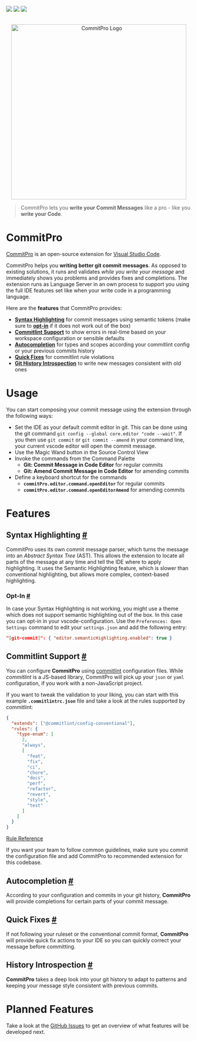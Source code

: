 [![](https://vsmarketplacebadge.apphb.com/version-short/wtho.commitpro.svg)](https://marketplace.visualstudio.com/items?itemName=wtho.commitpro)
[![](https://vsmarketplacebadge.apphb.com/downloads-short/wtho.commitpro.svg)](https://marketplace.visualstudio.com/items?itemName=wtho.commitpro)
[![](https://vsmarketplacebadge.apphb.com/rating-short/wtho.commitpro.svg)](https://marketplace.visualstudio.com/items?itemName=wtho.commitpro)

<p align="center">
  <br />
  <a title="Learn more about CommitPro" href="https://github.com/wtho/vscode-commit-pro"><img width="476px" src="https://raw.githubusercontent.com/wtho/vscode-commit-pro/main/images/docs/commit-pro-logo.png" alt="CommitPro Logo" /></a>
</p>

> CommitPro lets you **write your Commit Messages** like a pro - like you **write your Code**.

# CommitPro

[CommitPro](https://github.com/wtho/vscode-commit-pro 'Learn more about CommitPro') is an open-source extension for [Visual Studio Code](https://code.visualstudio.com).

CommitPro helps you **writing better git commit messages**. As opposed to existing solutions, it runs and validates *while you write your message* and immediately shows you problems and provides fixes and completions. The extension runs as Language Server in an own process to support you using the full IDE features set like when your write code in a programming language.

Here are the **features** that CommitPro provides:

- [**Syntax Highlighting**](#syntax-highlighting- 'Jump to Syntax Highlighting') for commit messages using semantic tokens (make sure to [**opt-in**](#syntax-highlighting-opt-in- 'Jump to Opt-In Syntax Highlighting') if it does not work out of the box)
- [**Commitlint Support**](#commitlint-support- 'Jump to Commitlint Support') to show errors in real-time based on your workspace configuration or sensible defaults
- [**Autocompletion**](#autocompletion- 'Jump to Autocompletion') for types and scopes according your commitlint config or your previous commits history
- [**Quick Fixes**](#quick-fixes- 'Jump to Quick Fixes') for commitlint rule violations
- [**Git History Introspection**](#git-history-introspection- 'Jump to Git History Introspection') to write new messages consistent with old ones

# Usage
You can start composing your commit message using the extension through the following ways:
* Set the IDE as your default commit editor in git.
  This can be done using the git command `git config --global core.editor "code --wait"`. If you then use `git commit` or `git commit --amend` in your command line, your current vscode editor will open the commit message.
* Use the Magic Wand button in the Source Control View
* Invoke the commands from the Command Palette
  * **Git: Commit Message in Code Editor** for regular commits
  * **Git: Amend Commit Message in Code Editor** for amending commits
* Define a keyboard shortcut for the commands
  * **`commitPro.editor.command.openEditor`** for regular commits
  * **`commitPro.editor.command.openEditorAmend`** for amending commits

# Features

## Syntax Highlighting [#](#syntax-highlighting- 'Syntax Highlighting')
CommitPro uses its own commit message parser, which turns the message into an *Abstract Syntax Tree* (AST). This allows the extension to locate all parts of the message at any time and tell the IDE where to apply highlighting.
It uses the Semantic Highlighting feature, which is slower than conventional highlighting, but allows more complex, context-based highlighting.

### Opt-In [#](#syntax-highlighting-opt-in- 'Syntax Highlighting')
In case your Syntax Highlighting is not working, you might use a theme which does not support semantic highlighting out of the box. In this case you can opt-in in your vscode-configuration.
Use the `Preferences: Open Settings` command to edit your `settings.json` and add the following entry:
```json
"[git-commit]": { "editor.semanticHighlighting.enabled": true }
```

## Commitlint Support [#](#commitlint-support- 'Commitlint Support')
You can configure **CommitPro** using [commitlint](https://commitlint.js.org/#/)  configuration files. While *commitlint* is a JS-based library, CommitPro will pick up your `json` or `yaml` configuration, if you work with a non-JavaScript project.

If you want to tweak the validation to your liking, you can start with this example **`.commitlintrc.json`** file and take a look at the rules supported by commitlint:
```json
{ 
  "extends": ["@commitlint/config-conventional"],
  "rules": {
    "type-enum": [
      2,
      "always",
      [
        "feat",
        "fix",
        "ci",
        "chore",
        "docs",
        "perf",
        "refactor",
        "revert",
        "style",
        "test"
      ]
    ]
  }
}
```

[Rule Reference](https://commitlint.js.org/#/reference-rules)

If you want your team to follow common guidelines, make sure you commit the configuration file and add CommitPro to recommended extension for this codebase.

## Autocompletion [#](#autocompletion- 'Autocompletion')
According to your configuration and commits in your git history, **CommitPro** will provide completions for certain parts of your commit message.

## Quick Fixes [#](#quick-fixes- 'Quick Fixes')
If not following your ruleset or the conventional commit format, **CommitPro** will provide quick fix actions to your IDE so you can quickly correct your message before committing.

## History Introspection [#](#git-history-introspection- 'Quick Fixes')
**CommitPro** takes a deep look into your git history to adapt to patterns and keeping your message style consistent with previous commits.

# Planned Features
Take a look at the [GitHub Issues](https://github.com/wtho/vscode-commit-pro/issues) to get an overview of what features will be developed next.

